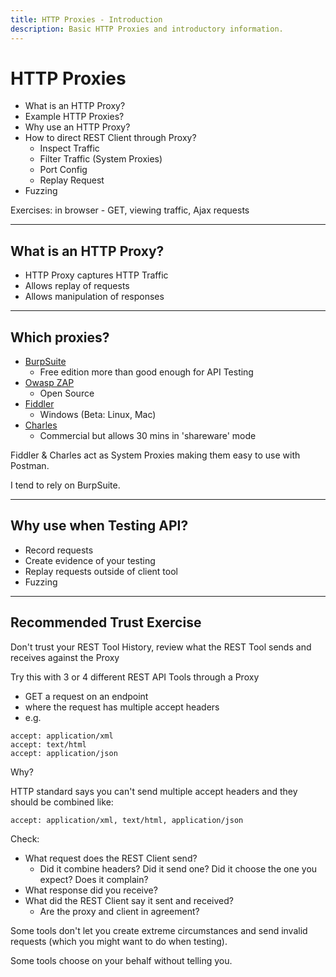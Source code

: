 ```yaml
---
title: HTTP Proxies - Introduction
description: Basic HTTP Proxies and introductory information.
---
```


# HTTP Proxies

- What is an HTTP Proxy?
- Example HTTP Proxies?
- Why use an HTTP Proxy?
- How to direct REST Client through Proxy?
    - Inspect Traffic
    - Filter Traffic (System Proxies)
    - Port Config
    - Replay Request
- Fuzzing

Exercises: in browser - GET, viewing traffic, Ajax requests

---

## What is an HTTP Proxy?

- HTTP Proxy captures HTTP Traffic
- Allows replay of requests
- Allows manipulation of responses

---

## Which proxies?


- [BurpSuite](https://portswigger.net/burp)
    - Free edition more than good enough for API Testing
- [Owasp ZAP](https://www.owasp.org/index.php/OWASP_Zed_Attack_Proxy_Project)
    - Open Source
- [Fiddler](http://www.telerik.com/fiddler)
    - Windows (Beta: Linux, Mac)
- [Charles](https://www.charlesproxy.com/)
    - Commercial but allows 30 mins in 'shareware' mode

Fiddler & Charles act as System Proxies making them easy to use with Postman.

I tend to rely on BurpSuite.

---

## Why use when Testing API?

- Record requests
- Create evidence of your testing
- Replay requests outside of client tool
- Fuzzing


---

## Recommended Trust Exercise

Don't trust your REST Tool History, review what the REST Tool sends and receives against the Proxy

Try this with 3 or 4 different REST API Tools through a Proxy

- GET a request on an endpoint
- where the request has multiple accept headers
- e.g.

```
accept: application/xml
accept: text/html
accept: application/json
```

Why?

HTTP standard says you can't send multiple accept headers and they should be combined like:

```
accept: application/xml, text/html, application/json
```

Check:

- What request does the REST Client send?
   - Did it combine headers? Did it send one? Did it choose the one you expect? Does it complain?
- What response did you receive?
- What did the REST Client say it sent and received?
  - Are the proxy and client in agreement?

Some tools don't let you create extreme circumstances and send invalid requests (which you might want to do when testing).

Some tools choose on your behalf without telling you.